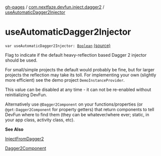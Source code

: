 [gh-pages](../index.md) / [com.nextfaze.devfun.inject.dagger2](index.md) / [useAutomaticDagger2Injector](./use-automatic-dagger2-injector.md)

# useAutomaticDagger2Injector

`var useAutomaticDagger2Injector: `[`Boolean`](https://kotlinlang.org/api/latest/jvm/stdlib/kotlin/-boolean/index.html) [(source)](https://github.com/NextFaze/dev-fun/tree/master/devfun-inject-dagger2/src/main/java/com/nextfaze/devfun/inject/dagger2/Instances.kt#L56)

Flag to indicate if the default heavy-reflection based Dagger 2 injector should be used.

For small/simple projects the default would probably be fine, but for larger projects the reflection may take its toll.
For implementing your own (slightly more efficient) see the demo project `DemoInstanceProvider`.

This value can be disabled at any time - it can not be re-enabled without reinitializing DevFun.

Alternatively use `@Dagger2Component` on your functions/properties (or `@get:Dagger2Component` for property getters)
that return components to tell DevFun where to find them (they can be whatever/where ever; static, in your app class,
activity class, etc).

**See Also**

[InjectFromDagger2](-inject-from-dagger2/index.md)

[Dagger2Component](../com.nextfaze.devfun.annotations/-dagger2-component/index.md)

